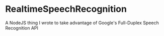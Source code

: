 # RealtimeSpeechRecognition
A NodeJS thing I wrote to take advantage of Google's Full-Duplex Speech Recognition API
